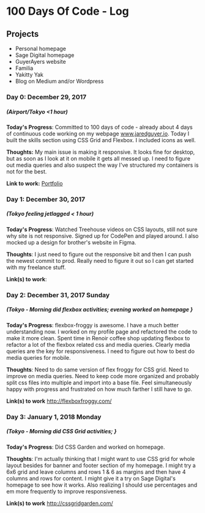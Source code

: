 # 100 Days Of Code - Log

## Projects

* Personal homepage 
* Sage Digital homepage
* GuyerAyers website
* Familia
* Yakitty Yak
* Blog on Medium and/or Wordpress

### Day 0: December 29, 2017
##### (Airport/Tokyo <1 hour)

**Today's Progress**: Committed to 100 days of code - already about 4 days of continuous code working on my webpage www.jaredguyer.io.  Today I built the skills section using CSS Grid and Flexbox.  I included icons as well.  

**Thoughts:** My main issue is making it responsive.  It looks fine for desktop, but as soon as I look at it on mobile it gets all messed up.  I need to figure out media queries and also suspect the way I've structured my containers is not for the best.

**Link to work:** [Portfolio](http://www.jaredguyer.io)

### Day 1: December 30, 2017 
##### (Tokyo feeling jetlagged < 1 hour)

**Today's Progress**: Watched Treehouse videos on CSS layouts, still not sure why site is not responsive.  Signed up for CodePen and played around.  I also mocked up a design for brother's website in Figma.

**Thoughts**: I just need to figure out the responsive bit and then I can push the newest commit to prod.  Really need to figure it out so I can get started with my freelance stuff.  

**Link(s) to work**: 

### Day 2: December 31, 2017 Sunday
##### (Tokyo - Morning did flexbox activities; evening worked on homepage }

**Today's Progress**: flexbox-froggy is awesome.  I have a much better understanding now. I worked on my profile page and refactored the code to make it more clean.  Spent time in Renoir coffee shop updating flexbox to refactor a lot of the flexbox related css and media queries.  Clearly media queries are the key for responsiveness.  I need to figure out how to best do media queries for mobile.  

**Thoughts**: Need to do same version of flex froggy for CSS grid.  Need to improve on media queries.  Need to keep code more organized and probably split css files into multiple and import into a base file.  Feel simultaneously happy with progress and frustrated on how much farther I still have to go.

**Link(s) to work**
http://flexboxfroggy.com/

### Day 3: January 1, 2018 Monday
##### (Tokyo - Morning did CSS Grid activities; }

**Today's Progress**: Did CSS Garden and worked on homepage.

**Thoughts**: I'm actually thinking that I might want to use CSS grid for whole layout besides for banner and footer section of my homepage.  I might try a 6x6 grid and leave columns and rows 1 & 6 as margins and then have 4 columns and rows for content.  I might give it a try on Sage Digital's homepage to see how it works.  Also realizing I should use percentages and em more frequently to improve responsiveness.

**Link(s) to work**
http://cssgridgarden.com/
